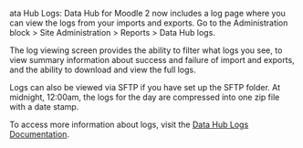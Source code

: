 ata Hub Logs:
Data Hub for Moodle 2 now includes a log page where you can view the logs from your imports and exports. Go to the Administration block > Site Administration > Reports > Data Hub logs.

The log viewing screen provides the ability to filter what logs you see, to view summary information about success and failure of import and exports, and the ability to download and view the full logs.

Logs can also be viewed via SFTP if you have set up the SFTP folder. At midnight, 12:00am, the logs for the day are compressed into one zip file with a date stamp.

To access more information about logs, visit the [Data Hub Logs Documentation](http://rlcommunity.remote-learner.net/mod/book/view.php?id=59&chapterid=512).
